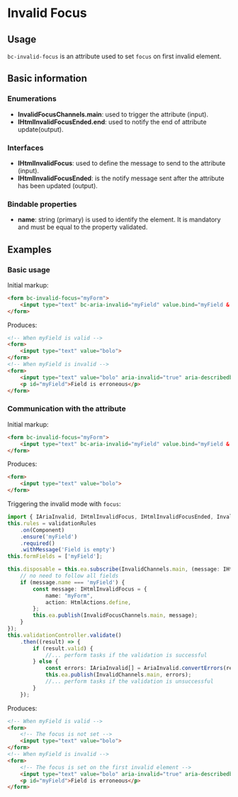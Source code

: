 # Invalid Focus

## Usage

`bc-invalid-focus` is an attribute used to set `focus` on first invalid element.

## Basic information

### Enumerations

- **InvalidFocusChannels.main**: used to trigger the attribute (input).
- **IHtmlInvalidFocusEnded.end**: used to notify the end of attribute update(output).

### Interfaces

- **IHtmlInvalidFocus**: used to define the message to send to the attribute (input).
- **IHtmlInvalidFocusEnded**: is the notify message sent after the attribute has been updated  (output).

### Bindable properties

- **name**: string (primary) is used to identify the element. It is mandatory and must be equal to the property validated.

## Examples

### Basic usage

Initial markup:

```html
<form bc-invalid-focus="myForm">
    <input type="text" bc-aria-invalid="myField" value.bind="myField & validate">
</form>
```

Produces:

```html
<!-- When myField is valid -->
<form>
    <input type="text" value="bolo">
</form>
<!-- When myField is invalid -->
<form>
    <input type="text" value="bolo" aria-invalid="true" aria-describedby="myField">
    <p id="myField">Field is erroneous</p>
</form>
```

### Communication with the attribute

Initial markup:

```html
<form bc-invalid-focus="myForm">
    <input type="text" bc-aria-invalid="myField" value.bind="myField & validate">
</form>
```

Produces:

```html
<form>
    <input type="text" value="bolo">
</form>
```

Triggering the invalid mode with `focus`:

```typescript
import { IAriaInvalid, IHtmlInvalidFocus, IHtmlInvalidFocusEnded, InvalidChannels, InvalidFocusChannels, InvalidModes, HtmlActions} from "@blackcube/aurelia2-rgaa";
this.rules = validationRules
    .on(Component)
    .ensure('myField')
    .required()
    .withMessage('Field is empty')
this.formFields = ['myField'];

this.disposable = this.ea.subscribe(InvalidChannels.main, (message: IHtmlInvalidFocusEnded) => {
    // no need to follow all fields
    if (message.name === 'myField') {
        const message: IHtmlInvalidFocus = {
            name: "myForm",
            action: HtmlActions.define,
        };
        this.ea.publish(InvalidFocusChannels.main, message);
    }
});
this.validationController.validate()
    .then((result) => {
        if (result.valid) {
            //... perform tasks if the validation is successful
        } else {
            const errors: IAriaInvalid[] = AriaInvalid.convertErrors(result.results);
            this.ea.publish(InvalidChannels.main, errors);
            //... perform tasks if the validation is unsuccessful
        }
    });
```

Produces:

```html
<!-- When myField is valid -->
<form>
    <!-- The focus is not set -->
    <input type="text" value="bolo">
</form>
<!-- When myField is invalid -->
<form>
    <!-- The focus is set on the first invalid element -->
    <input type="text" value="bolo" aria-invalid="true" aria-describedby="myField">
    <p id="myField">Field is erroneous</p>
</form>
```